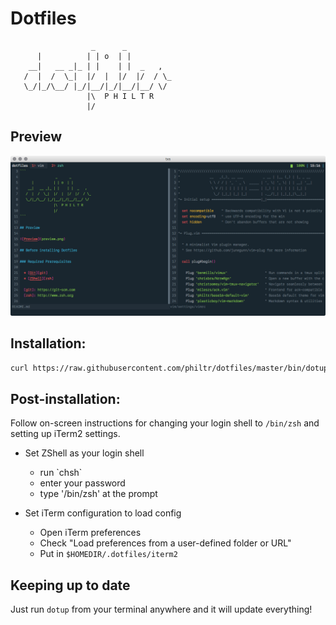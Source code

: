 # Dotfiles

```
                  _      _
      |          | | o  | |
    __|   __ _|_ | |    | |  _   ,
   /  |  /  \_|  |/  |  |/  |/  / \_
   \_/|_/\__/ |_/|__/|_/|__/|__/ \/
                 |\  P H I L T R
                 |/
```

## Preview

![Preview](preview.png)

## Installation:

```sh
curl https://raw.githubusercontent.com/philtr/dotfiles/master/bin/dotup | /bin/zsh
```

## Post-installation:

Follow on-screen instructions for changing your login shell to `/bin/zsh` and setting up iTerm2 settings.

* Set ZShell as your login shell
  - run \`chsh\`
  - enter your password
  - type '/bin/zsh' at the prompt

* Set iTerm configuration to load config
  - Open iTerm preferences
  - Check "Load preferences from a user-defined folder or URL"
  - Put in `$HOMEDIR/.dotfiles/iterm2`

## Keeping up to date

Just run `dotup` from your terminal anywhere and it will update everything!

